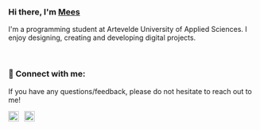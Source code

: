 ### Hi there, I'm <a href="https://www.meesakveld.be/" target="_blank" rel="noreferrer">Mees</a>

I'm a programming student at Artevelde University of Applied Sciences. I enjoy designing, creating and developing digital projects.

<br>

### 🤝 Connect with me:
If you have any questions/feedback, please do not hesitate to reach out to me!

<div style="display: flex; gap: 0.5rem;">
  <a href="https://www.linkedin.com/in/meesakveld/" target="_blank">
      <img align="left" src="https://www.linkedin.com/favicon.ico" alt="Mees Akveld | LinkedIn" width="21px"/>
  </a>
  
  <a href="https://www.meesakveld.be/">
      <img align="left" src="https://www.meesakveld.be/favicon.ico" alt="Mees Akveld | LinkedIn" width="21px"/>
  </a>
</div>
